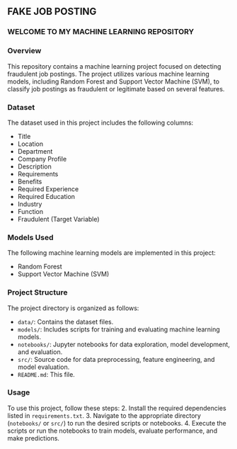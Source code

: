 ## FAKE JOB POSTING

### WELCOME TO MY MACHINE LEARNING REPOSITORY


### Overview
This repository contains a machine learning project focused on detecting fraudulent job postings. The project utilizes various machine learning models, including Random Forest and Support Vector Machine (SVM), to classify job postings as fraudulent or legitimate based on several features.

### Dataset
The dataset used in this project includes the following columns:
- Title
- Location
- Department
- Company Profile
- Description
- Requirements
- Benefits
- Required Experience
- Required Education
- Industry
- Function
- Fraudulent (Target Variable)

### Models Used
The following machine learning models are implemented in this project:
- Random Forest
- Support Vector Machine (SVM)

### Project Structure
The project directory is organized as follows:
- `data/`: Contains the dataset files.
- `models/`: Includes scripts for training and evaluating machine learning models.
- `notebooks/`: Jupyter notebooks for data exploration, model development, and evaluation.
- `src/`: Source code for data preprocessing, feature engineering, and model evaluation.
- `README.md`: This file.

### Usage
To use this project, follow these steps:
2. Install the required dependencies listed in `requirements.txt`.
3. Navigate to the appropriate directory (`notebooks/` or `src/`) to run the desired scripts or notebooks.
4. Execute the scripts or run the notebooks to train models, evaluate performance, and make predictions.

